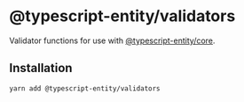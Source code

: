 # @typescript-entity/validators

Validator functions for use with [@typescript-entity/core](../core/).

## Installation

```shell
yarn add @typescript-entity/validators
```
